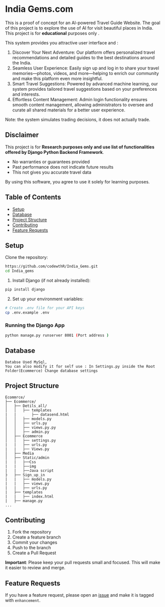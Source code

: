 # India Gems.com

This is a proof of concept for an AI-powered Travel Guide Website. The goal of this project is to explore the use of AI for visit beautiful places in India. This project is for **educational** purposes only .

This system provides you attractive user interface and  :

1. Discover Your Next Adventure: Our platform offers personalized travel recommendations and detailed guides to the best destinations around the India.
2. Seamless User Experience: Easily sign up and log in to share your travel memories—photos, videos, and more—helping to enrich our community and make this platform even       more insightful.
3. Smart Travel Suggestions: Powered by advanced machine learning, our system provides tailored travel suggestions based on your preferences and interests.
4. Effortless Content Management: Admin login functionality ensures smooth content management, allowing administrators to oversee and curate all shared materials for a         better user experience.

Note: the system simulates trading decisions, it does not actually trade.

## Disclaimer

This project is for **Research purposes only and use list of functionalities offered by Django Python Backend Framework**.

- No warranties or guarantees provided
- Past performance does not indicate future results
- This not gives you accurate travel data 

By using this software, you agree to use it solely for learning purposes.

## Table of Contents
- [Setup](#setup)
- [Database](#Database)
- [Project Structure](#project-structure)
- [Contributing](#contributing)
- [Feature Requests](#feature-requests)

## Setup

Clone the repository:
```bash
https://github.com/codewthR/India_Gems.git
cd India_gems
```

1. Install Django (if not already installed):
```bash
pip install django
```

2. Set up your environment variables:
```bash
# Create .env file for your API keys
cp .env.example .env
```

### Running the Django App
```bash
python manage.py runserver 8001 (Port address )
```
## Database
```
Databse Used MySql,
You can also modify it for self use : In Settings.py inside the Root Folder(Ecommerce) Change database settings 
```

## Project Structure 
```
Ecommrce/
├── Ecommerce/
│   ├── Detils_all/                 
│   │   ├── templates
|   |       ├── datasend.html      
│   │   ├── models.py  
│   │   ├── urls.py       
│   │   ├── views.py.py        
│   │   ├── admin.py        
│   ├── Ecommerce                   
│   │   ├── settings.py
|   |   ├── urls.py
|   |   ├── Views.py        
│   ├── Media
│   ├── Static/admin
|   |   ├──Css
|   |   ├──img
|   |   ├──Java script
├   ├── Sign_up_in
|   |   ├── models.py
|   |   ├── views.py
|   |   ├── urls.py
|   ├── templates
|   |   ├── index.html
|   ├── manage.py
...
```

## Contributing

1. Fork the repository
2. Create a feature branch
3. Commit your changes
4. Push to the branch
5. Create a Pull Request

**Important**: Please keep your pull requests small and focused.  This will make it easier to review and merge.

## Feature Requests

If you have a feature request, please open an [issue]() and make it is tagged with `enhancement`.

